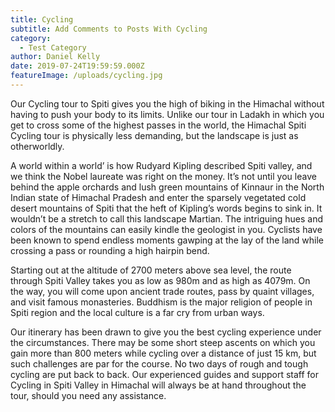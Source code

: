 ```yaml
---
title: Cycling
subtitle: Add Comments to Posts With Cycling
category:
  - Test Category
author: Daniel Kelly
date: 2019-07-24T19:59:59.000Z
featureImage: /uploads/cycling.jpg
---
```

Our Cycling tour to Spiti gives you the high of biking in the Himachal without having to push your body to its limits. Unlike our tour in Ladakh in which you get to cross some of the highest passes in the world, the Himachal Spiti Cycling tour is physically less demanding, but the landscape is just as otherworldly.

A world within a world’ is how Rudyard Kipling described Spiti valley, and we think the Nobel laureate was right on the money. It’s not until you leave behind the apple orchards and lush green mountains of Kinnaur in the North Indian state of Himachal Pradesh and enter the sparsely vegetated cold desert mountains of Spiti that the heft of Kipling’s words begins to sink in. It wouldn’t be a stretch to call this landscape Martian. The intriguing hues and colors of the mountains can easily kindle the geologist in you. Cyclists have been known to spend endless moments gawping at the lay of the land while crossing a pass or rounding a high hairpin bend.

Starting out at the altitude of 2700 meters above sea level, the route through Spiti Valley takes you as low as 980m and as high as 4079m. On the way, you will come upon ancient trade routes, pass by quaint villages, and visit famous monasteries. Buddhism is the major religion of people in Spiti region and the local culture is a far cry from urban ways.

Our itinerary has been drawn to give you the best cycling experience under the circumstances. There may be some short steep ascents on which you gain more than 800 meters while cycling over a distance of just 15 km, but such challenges are par for the course. No two days of rough and tough cycling are put back to back. Our experienced guides and support staff for Cycling in Spiti Valley in Himachal will always be at hand throughout the tour, should you need any assistance.